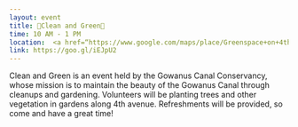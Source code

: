 ```yaml
---
layout: event
title: 🌳Clean and Green🌳
time: 10 AM - 1 PM
location:  <a href=“https://www.google.com/maps/place/Greenspace+on+4th/@40.677668,-73.9845618,17z/data=!3m1!4b1!4m5!3m4!1s0x89c25baacfbdc76f:0xdf3956353216be88!8m2!3d40.677668!4d-73.9823678”>Greenspace</a>, Brooklyn
link: https://goo.gl/iEJpU2
---
```

Clean and Green is an event held by the Gowanus Canal Conservancy, whose mission is to maintain the beauty of the Gowanus Canal through cleanups and gardening. Volunteers will be planting trees and other vegetation in gardens along 4th avenue. Refreshments will be provided, so come and have a great time! 